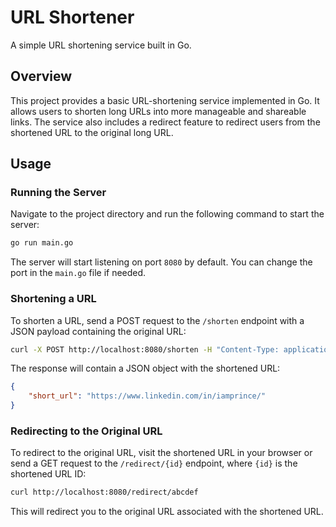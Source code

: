 

# URL Shortener

A simple URL shortening service built in Go.

## Overview

This project provides a basic URL-shortening service implemented in Go. It allows users to shorten long URLs into more manageable and shareable links. The service also includes a redirect feature to redirect users from the shortened URL to the original long URL.



## Usage

### Running the Server

Navigate to the project directory and run the following command to start the server:

```sh
go run main.go
```

The server will start listening on port `8080` by default. You can change the port in the `main.go` file if needed.

### Shortening a URL

To shorten a URL, send a POST request to the `/shorten` endpoint with a JSON payload containing the original URL:

```sh
curl -X POST http://localhost:8080/shorten -H "Content-Type: application/json" -d '{"url": "https://example.com"}'
```

The response will contain a JSON object with the shortened URL:

```json
{
    "short_url": "https://www.linkedin.com/in/iamprince/"
}
```

### Redirecting to the Original URL

To redirect to the original URL, visit the shortened URL in your browser or send a GET request to the `/redirect/{id}` endpoint, where `{id}` is the shortened URL ID:

```sh
curl http://localhost:8080/redirect/abcdef
```

This will redirect you to the original URL associated with the shortened URL.


